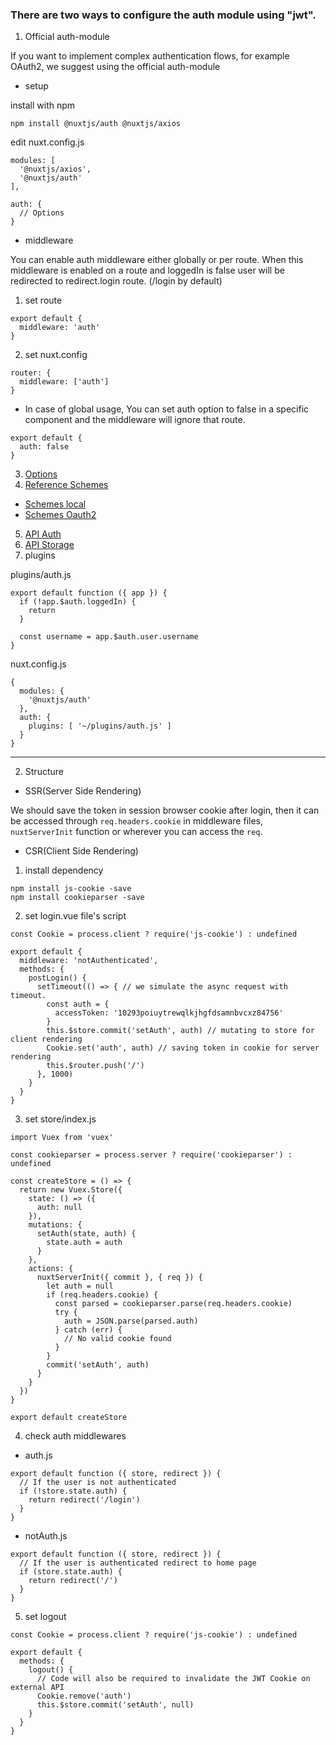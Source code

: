 ### There are two ways to configure the auth module using "jwt".

1. Official auth-module

If you want to implement complex authentication flows, for example OAuth2, we suggest using the official auth-module
- setup

install with npm
```
npm install @nuxtjs/auth @nuxtjs/axios
```
edit nuxt.config.js
```
modules: [
  '@nuxtjs/axios',
  '@nuxtjs/auth'
],
​
auth: {
  // Options
}
```
- middleware

You can enable auth middleware either globally or per route. When this middleware is enabled on a route and loggedIn is false user will be redirected to redirect.login route. (/login by default)
1. set route
```
export default {
  middleware: 'auth'
}
```
2. set nuxt.config
```
router: {
  middleware: ['auth']
}
```
* In case of global usage, You can set auth option to false in a specific component and the middleware will ignore that route.
```
export default {
  auth: false
}
```

3. [Options](https://auth.nuxtjs.org/getting-started/options)
4. [Reference Schemes](https://auth.nuxtjs.org/reference/schemes)
- [Schemes local](https://auth.nuxtjs.org/reference/schemes/local)
- [Schemes Oauth2](https://auth.nuxtjs.org/reference/schemes/oauth2)
5. [API Auth](https://auth.nuxtjs.org/api/auth)
6. [API Storage](https://auth.nuxtjs.org/api/storage)
7. plugins

plugins/auth.js
```
export default function ({ app }) {
  if (!app.$auth.loggedIn) {
    return
  }

  const username = app.$auth.user.username
}
```
nuxt.config.js
```
{
  modules: {
    '@nuxtjs/auth'
  },
  auth: {
    plugins: [ '~/plugins/auth.js' ]
  }
}
```
---
2. Structure
- SSR(Server Side Rendering)

We should save the token in session browser cookie after login, then it can be accessed through ```req.headers.cookie``` in middleware files, ```nuxtServerInit``` function or wherever you can access the ```req```.

- CSR(Client Side Rendering)

1. install dependency
```
npm install js-cookie -save
npm install cookieparser -save
```

2. set login.vue file's script
```
const Cookie = process.client ? require('js-cookie') : undefined

export default {
  middleware: 'notAuthenticated',
  methods: {
    postLogin() {
      setTimeout(() => { // we simulate the async request with timeout.
        const auth = {
          accessToken: '10293poiuytrewqlkjhgfdsamnbvcxz84756'
        }
        this.$store.commit('setAuth', auth) // mutating to store for client rendering
        Cookie.set('auth', auth) // saving token in cookie for server rendering
        this.$router.push('/')
      }, 1000)
    }
  }
}
```

3. set store/index.js

```
import Vuex from 'vuex'

const cookieparser = process.server ? require('cookieparser') : undefined

const createStore = () => {
  return new Vuex.Store({
    state: () => ({
      auth: null
    }),
    mutations: {
      setAuth(state, auth) {
        state.auth = auth
      }
    },
    actions: {
      nuxtServerInit({ commit }, { req }) {
        let auth = null
        if (req.headers.cookie) {
          const parsed = cookieparser.parse(req.headers.cookie)
          try {
            auth = JSON.parse(parsed.auth)
          } catch (err) {
            // No valid cookie found
          }
        }
        commit('setAuth', auth)
      }
    }
  })
}

export default createStore
```

4. check auth middlewares
- auth.js
```
export default function ({ store, redirect }) {
  // If the user is not authenticated
  if (!store.state.auth) {
    return redirect('/login')
  }
}
```
- notAuth.js
```
export default function ({ store, redirect }) {
  // If the user is authenticated redirect to home page
  if (store.state.auth) {
    return redirect('/')
  }
}
```

5. set logout
```
const Cookie = process.client ? require('js-cookie') : undefined

export default {
  methods: {
    logout() {
      // Code will also be required to invalidate the JWT Cookie on external API
      Cookie.remove('auth')
      this.$store.commit('setAuth', null)
    }
  }
}
```
